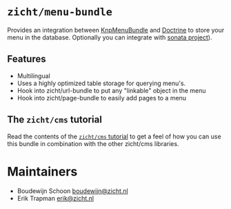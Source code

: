 # `zicht/menu-bundle`

Provides an integration between [KnpMenuBundle](https://github.com/KnpLabs/KnpMenuBundle) and [Doctrine](http://doctrine.org) to store your menu in the database. Optionally you can integrate with [sonata project](https://sonata-project.org)).

## Features

* Multilingual
* Uses a highly optimized table storage for querying menu's.
* Hook into zicht/url-bundle to put any "linkable" object in the menu
* Hook into zicht/page-bundle to easily add pages to a menu

## The `zicht/cms` tutorial

Read the contents of the 
[`zicht/cms` tutorial](https://github.com/zicht/cms-tutorial) to get 
a feel of how you can use this bundle in combination with the other 
zicht/cms libraries.

# Maintainers
* Boudewijn Schoon <boudewijn@zicht.nl>
* Erik Trapman <erik@zicht.nl>
